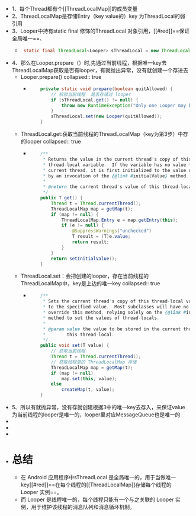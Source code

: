 - 1、每个Thread都有个[[ThreadLocalMap]]的成员变量
- 2、ThreadLocalMap是存储Entry（key value的）key 为ThreadLocal的弱引用
- 3、Looper中持有static final 修饰的ThreadLocal 对象引用，[[#red]]==保证全局唯一==、
	- ```java
	   static final ThreadLocal<Looper> sThreadLocal = new ThreadLocal<Looper>();
	  ```
- 4、那么在Looper.prepare（）时,先通过当前线程，根据唯一key去ThreadLocalMap获取是否有looper，有就抛出异常，没有就创建一个存进去
	- Looper.prepare()
	  collapsed:: true
		- ```java
		      private static void prepare(boolean quitAllowed) {
		          // 校验当前线程  是否存储过 looper
		          if (sThreadLocal.get() != null) {
		              throw new RuntimeException("Only one Looper may be created per thread");
		          }
		          sThreadLocal.set(new Looper(quitAllowed));
		      }
		  ```
	- ThreadLocal.get:获取当前线程的ThreadLocalMap（key为第3步）中存的looper
	  collapsed:: true
		- ```java
		      /**
		       * Returns the value in the current thread's copy of this
		       * thread-local variable.  If the variable has no value for the
		       * current thread, it is first initialized to the value returned
		       * by an invocation of the {@link #initialValue} method.
		       *
		       * @return the current thread's value of this thread-local
		       */
		      public T get() {
		          Thread t = Thread.currentThread();
		          ThreadLocalMap map = getMap(t);
		          if (map != null) {
		              ThreadLocalMap.Entry e = map.getEntry(this);
		              if (e != null) {
		                  @SuppressWarnings("unchecked")
		                  T result = (T)e.value;
		                  return result;
		              }
		          }
		          return setInitialValue();
		      }
		  ```
	- ThreadLocal.set：会把创建的looper，存在当前线程的ThreadLocalMap中，key是上边的唯一key
	  collapsed:: true
		- ```java
		      /**
		       * Sets the current thread's copy of this thread-local variable
		       * to the specified value.  Most subclasses will have no need to
		       * override this method, relying solely on the {@link #initialValue}
		       * method to set the values of thread-locals.
		       *
		       * @param value the value to be stored in the current thread's copy of
		       *        this thread-local.
		       */
		      public void set(T value) {
		          // 获取当前线程
		          Thread t = Thread.currentThread();
		          // 获取线程里的 ThreadLocalMap 存储
		          ThreadLocalMap map = getMap(t);
		          if (map != null)
		              map.set(this, value);
		          else
		              createMap(t, value);
		      }
		  
		  ```
- 5、所以有就抛异常，没有存就创建根据3中的唯一key去存入，来保证value为当前线程的looper是唯一的，looper里对应MessageQueue也是唯一的
-
-
-
- # 总结
	- 在 Android 应用程序中sThreadLocal 是全局唯一的，用于当做唯一key[[#red]]==在每个线程的[[ThreadLocalMap]]存储每个线程的 Looper 实例==。
	- 而 Looper 是线程唯一的，每个线程只能有一个与之关联的 Looper 实例，用于维护该线程的消息队列和消息循环机制。